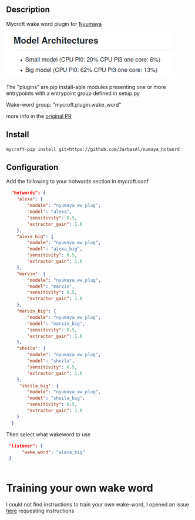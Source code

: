 ## Description
Mycroft wake word plugin for [Nyumaya](https://github.com/nyumaya)

![](./model_accuracy/cpu_usage.png)

The "plugins" are pip install-able modules presenting one or more entrypoints with a entrypoint group defined in setup.py

Wake-word group: "mycroft.plugin.wake_word"

more info in the [original PR](https://github.com/MycroftAI/mycroft-core/pull/2594)

## Install

`mycroft-pip install git+https://github.com/JarbasAl/numaya_hotword`

## Configuration

Add the following to your hotwords section in mycroft.conf 

```json
  "hotwords": {
    "alexa": {
        "module": "nyumaya_ww_plug",
        "model": "alexa",
        "sensitivity": 0.5,
        "extractor_gain": 1.0
    },
    "alexa_big": {
        "module": "nyumaya_ww_plug",
        "model": "alexa_big",
        "sensitivity": 0.5,
        "extractor_gain": 1.0
    },
    "marvin": {
        "module": "nyumaya_ww_plug",
        "model": "marvin",
        "sensitivity": 0.5,
        "extractor_gain": 1.0
    },
    "marvin_big": {
        "module": "nyumaya_ww_plug",
        "model": "marvin_big",
        "sensitivity": 0.5,
        "extractor_gain": 1.0
    },
    "sheila": {
        "module": "nyumaya_ww_plug",
        "model": "sheila",
        "sensitivity": 0.5,
        "extractor_gain": 1.0
    },
     "sheila_big": {
        "module": "nyumaya_ww_plug",
        "model": "sheila_big",
        "sensitivity": 0.5,
        "extractor_gain": 1.0
    }
  }
```

Then select what wakeword to use

```json
 "listener": {
      "wake_word": "alexa_big"
 }
 
```


# Training your own wake word

I could not find instructions to train your own wake-word, I opened an issue [here](https://github.com/nyumaya/nyumaya_audio_recognition/issues/25) requesting instructions